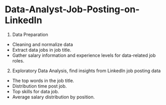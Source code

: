 # Data-Analyst-Job-Posting-on-LinkedIn
1. Data Preparation
- Cleaning and normalize data
- Extract data jobs in job title.
- Gather salary information and experience levels for data-related job roles.
2. Exploratory Data Analysis, find insights from LinkedIn job posting data
- The top words in the job title.
- Distribution time post job.
- Top skills for data job.
- Average salary distribution by position.
